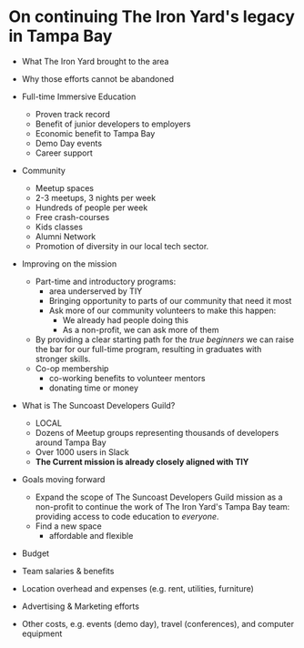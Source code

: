 # On continuing The Iron Yard's legacy in Tampa Bay

- What The Iron Yard brought to the area
- Why those efforts cannot be abandoned
- Full-time Immersive Education
  - Proven track record
  - Benefit of junior developers to employers
  - Economic benefit to Tampa Bay
  - Demo Day events
  - Career support
- Community
  - Meetup spaces
  - 2-3 meetups, 3 nights per week
  - Hundreds of people per week
  - Free crash-courses
  - Kids classes
  - Alumni Network
  - Promotion of diversity in our local tech sector.
- Improving on the mission
  - Part-time and introductory programs:
    - area underserved by TIY
    - Bringing opportunity to parts of our community that need it most
    - Ask more of our community volunteers to make this happen:
      - We already had people doing this
      - As a non-profit, we can ask more of them
  - By providing a clear starting path for the *true beginners* we can raise the bar for our full-time program, resulting in graduates with stronger skills.
  - Co-op membership
    - co-working benefits to volunteer mentors
    - donating time or money

- What is The Suncoast Developers Guild?
  - LOCAL
  - Dozens of Meetup groups representing thousands of developers around Tampa Bay
  - Over 1000 users in Slack
  - **The Current mission is already closely aligned with TIY**

- Goals moving forward
  - Expand the scope of The Suncoast Developers Guild mission as a non-profit to continue the work of The Iron Yard's Tampa Bay team: providing access to code education to _everyone_.
  - Find a new space
    - affordable and flexible
- Budget
 - Team salaries & benefits
 - Location overhead and expenses (e.g. rent, utilities, furniture)
 - Advertising & Marketing efforts
 - Other costs, e.g. events (demo day), travel (conferences), and computer equipment
